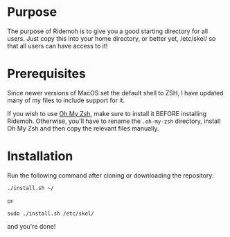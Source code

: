 Purpose
=======

The purpose of Ridemoh is to give you a good starting directory for all users. Just copy this
into your home directory, or better yet, /etc/skel/ so that all users can have access to it!

Prerequisites
=============

Since newer versions of MacOS set the default shell to ZSH, I have updated many of my files
to include support for it.

If you wish to use [Oh My Zsh](https://ohmyz.sh/), make sure to install it BEFORE installing
Ridemoh. Otherwise, you'll have to rename the `.oh-my-zsh` directory, install Oh My Zsh and
then copy the relevant files manually.

Installation
============

Run the following command after cloning or downloading the repository:

    ./install.sh ~/

or

    sudo ./install.sh /etc/skel/

and you're done!
